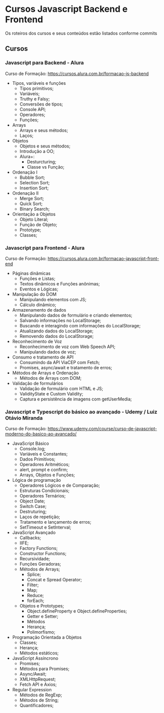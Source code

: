 # Cursos Javascript Backend e Frontend

Os roteiros dos cursos e seus conteúdos estão listados conforme commits

## Cursos
### Javascript para Backend - Alura
Curso de Formação: https://cursos.alura.com.br/formacao-js-backend
* Tipos, variáveis e funções
  + Tipos primitivos;
  + Variáveis;
  + Truthy e Falsy;
  + Conversões de tipos;
  + Console API;
  + Operadores;
  + Funções;
* Arrays
  + Arrays e seus métodos;
  + Laços;
* Objetos
  + Objetos e seus métodos;
  + Introdução a OO;
  + Alura+:
    + Desturcturing;
    + Classe vs Função;
* Ordenação I
  + Bubble Sort;
  + Selection Sort;
  + Insertion Sort;
* Ordenação II
  + Merge Sort;
  + Quick Sort;
  + Binary Search;
* Orientação a Objetos
  + Objeto Literal;
  + Função de Objeto;
  + Prototype;
  + Classes;

### Javascript para Frontend - Alura
Curso de Formação: https://cursos.alura.com.br/formacao-javascript-front-end
* Páginas dinâmicas
    + Funções e Listas;
    + Textos dinâmicos e Funções anônimas;
    + Eventos e Lógicas;
* Manipulação do DOM
    + Manipulando elementos com JS;
    + Cálculo dinâmico;
* Armazenamento de dados
    + Manipulando dados de formulário e criando elementos;
    + Salvando informações no LocalStorage;
    + Buscando e interagindo com informações do LocalStorage;
    + Atualizando dados do LocalStorage;
    + Removendo dados do LocalStorage;
* Reconhecimento de Voz
    + Reconhecimento de voz com Web Speech API;
    + Manipulando dados de voz;
* Consumo e tratamento de API
    + Consumindo da API ViaCEP com Fetch;
    + Promises, async/await e tratamento de erros;
* Métodos de Arrays e Ordenação
    + Métodos de Arrays com DOM;
* Validação de formulários
    + Validação de formulário com HTML e JS;
    + ValidityState e Custom Validity;
    + Captura e persistência de imagens com getUserMedia;

### Javascript e Typescript do básico ao avançado - Udemy / Luiz Otávio Miranda
Curso de Formação: https://www.udemy.com/course/curso-de-javascript-moderno-do-basico-ao-avancado/
* JavaScript Básico
  + Console.log;
  + Variáveis e Constantes;
  + Dados Primitivos;
  + Operadores Aritméticos;
  + alert, prompt e confirm;
  + Arrays, Objetos e Funções;
* Lógica de programação
  + Operadores Lógicos e de Comparação;
  + Estruturas Condicionais;
  + Operadores Ternários;
  + Object Date;
  + Switch Case;
  + Destruturing;
  + Laços de repetição;
  + Tratamento e lançamento de erros;
  + SetTimeout e SetInterval;
* JavaScript Avançado
  + Callbacks;
  + IIFE;
  + Factory Functions;
  + Constructor Functions;
  + Recursividade;
  + Funções Geradoras;
  + Métodos de Arrays;
    + Splice;
    + Concat e Spread Operator;
    + Filter;
    + Map;
    + Reduce;
    + forEach;
  + Objetos e Prototypes;
    + Object.defineProperty e Object.defineProperties;
    + Getter e Setter;
    + Métodos
    + Herança;
    + Polimorfismo; 
* Programação Orientada a Objetos
  + Classes;
  + Herança;
  + Métodos estáticos;
* JavaScript Assíncrono
  + Promises;
  + Métodos para Promises;
  + Async/Await;
  + XMLHttpRequest;
  + Fetch API e Axios;
* Regular Expression
  + Métodos de RegExp;
  + Métodos de String;
  + Quantificadores;